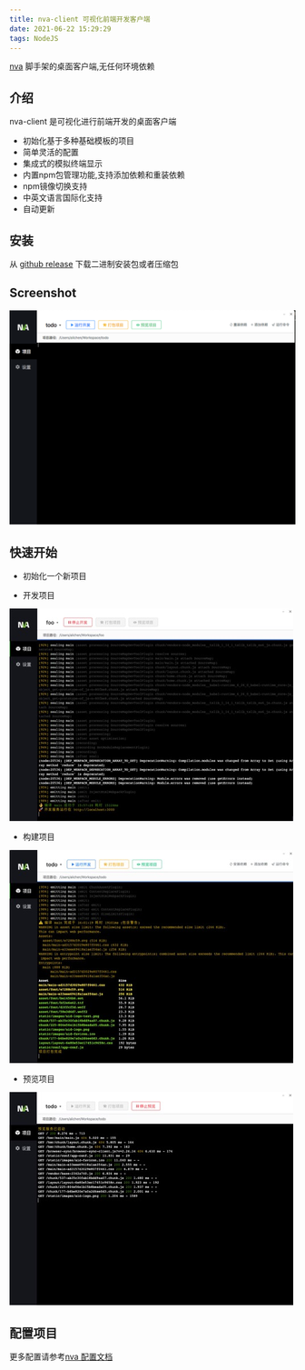 ```yaml
---
title: nva-client 可视化前端开发客户端
date: 2021-06-22 15:29:29
tags: NodeJS
---
```


[nva](https://github.com/ali322/nva) 脚手架的桌面客户端,无任何环境依赖

<!-- more -->

## 介绍

nva-client 是可视化进行前端开发的桌面客户端

- 初始化基于多种基础模板的项目
- 简单灵活的配置
- 集成式的模拟终端显示
- 内置npm包管理功能,支持添加依赖和重装依赖
- npm镜像切换支持
- 中英文语言国际化支持
- 自动更新

## 安装

从 [github release](https://github.com/ali322/nva-client/releases) 下载二进制安装包或者压缩包

## Screenshot

![snapshot](https://raw.githubusercontent.com/ali322/nva-client/master/snapshot/snapshot.png)

## 快速开始

- 初始化一个新项目


- 开发项目

![dev](/images/nva-client/dev.jpg)

- 构建项目

![build](/images/nva-client/build.jpg)

- 预览项目

![preview](/images/nva-client/preview.jpg)


## 配置项目

更多配置请参考[nva 配置文档](https://nva.js.org)